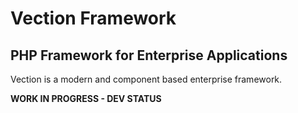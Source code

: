 # Vection Framework
## PHP Framework for Enterprise Applications

Vection is a modern and component based enterprise framework.

**WORK IN PROGRESS - DEV STATUS**